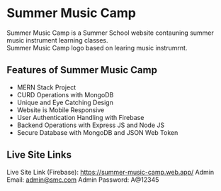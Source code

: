 # Summer Music Camp
Summer Music Camp is a Summer School website contauning summer music instrument learning classes.  
Summer Music Camp logo based on learing music instrumrnt.




## Features of Summer Music Camp
- MERN Stack Project
- CURD Operations with MongoDB
- Unique and Eye Catching Design
- Website is Mobile Responsive
- User Authentication Handling with Firebase
- Backend Operations with Express JS and Node JS
- Secure Database with MongoDB and JSON Web Token





##  Live Site Links
Live Site Link (Firebase): https://summer-music-camp.web.app/
Admin Email: admin@smc.com 
Admin Password: A@12345
 
 
